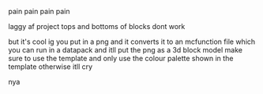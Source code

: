 pain pain pain pain

laggy af project
tops and bottoms of blocks dont work

but it's cool ig
you put in a png
and it converts it to an mcfunction file
which you can run in a datapack
and itll put the png
as a 3d block model
make sure to use the template
and only use the colour palette shown in the template
otherwise itll cry

nya
